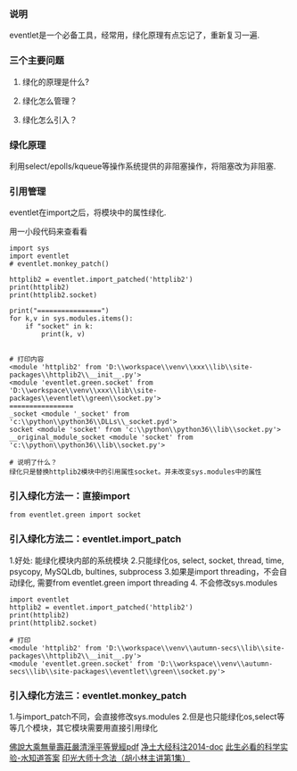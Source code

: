 ### 说明

eventlet是一个必备工具，经常用，绿化原理有点忘记了，重新复习一遍.


### 三个主要问题

1. 绿化的原理是什么?

2. 绿化怎么管理？

3. 绿化怎么引入？

### 绿化原理

利用select/epolls/kqueue等操作系统提供的非阻塞操作，将阻塞改为非阻塞.

### 引用管理

eventlet在import之后，将模块中的属性绿化.

用一小段代码来查看看
```
import sys
import eventlet
# eventlet.monkey_patch()

httplib2 = eventlet.import_patched('httplib2')
print(httplib2)
print(httplib2.socket)

print("================")
for k,v in sys.modules.items():
    if "socket" in k:
        print(k, v)


# 打印内容
<module 'httplib2' from 'D:\\workspace\\venv\\xxx\\lib\\site-packages\\httplib2\\__init__.py'>
<module 'eventlet.green.socket' from 'D:\\workspace\\venv\\xxx\\lib\\site-packages\\eventlet\\green\\socket.py'>
================
_socket <module '_socket' from 'c:\\python\\python36\\DLLs\\_socket.pyd'>
socket <module 'socket' from 'c:\\python\\python36\\lib\\socket.py'>
__original_module_socket <module 'socket' from 'c:\\python\\python36\\lib\\socket.py'>

# 说明了什么？
绿化只是替换httplib2模块中的引用属性socket。并未改变sys.modules中的属性
```

### 引入绿化方法一：直接import

```
from eventlet.green import socket
```

### 引入绿化方法二：eventlet.import_patch

1.好处: 能绿化模块内部的系统模块
2.只能绿化os, select, socket, thread, time, psycopy, MySQLdb, bultines, subprocess
3.如果是import threading，不会自动绿化, 需要from eventlet.green import threading
4. 不会修改sys.modules

```
import eventlet
httplib2 = eventlet.import_patched('httplib2')
print(httplib2)
print(httplib2.socket)

# 打印
<module 'httplib2' from 'D:\\workspace\\venv\\autumn-secs\\lib\\site-packages\\httplib2\\__init__.py'>
<module 'eventlet.green.socket' from 'D:\\workspace\\venv\\autumn-secs\\lib\\site-packages\\eventlet\\green\\socket.py'>
```

### 引入绿化方法三：eventlet.monkey_patch

1.与import_patch不同，会直接修改sys.modules
2.但是也只能绿化os,select等等几个模块，其它模块需要用直接引用绿化

[佛說大乘無量壽莊嚴清淨平等覺經pdf](http://doc.sxjy360.top/book/佛說大乘無量壽莊嚴清淨平等覺經(難字注音).pdf)
[净土大经科注2014-doc](http://doc.sxjy360.top/book/净土大经科注2014-doc.zip)
[此生必看的科学实验-水知道答案](http://v.youku.com/v_show/id_XMjgzMzcwNDk4OA)
[印光大师十念法（胡小林主讲第1集）](http://v.youku.com/v_show/id_XMzUwMzc4NzY4NA)

